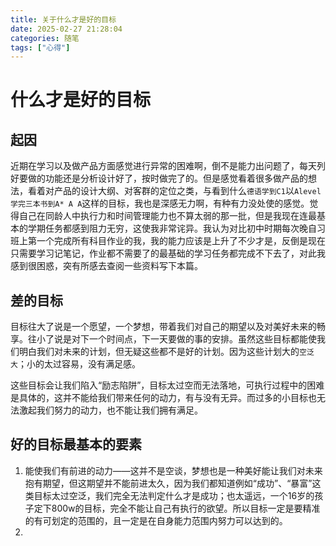 ```yaml
---
title: 关于什么才是好的目标
date: 2025-02-27 21:28:04
categories: 随笔
tags: ["心得"]
---
```


# 什么才是好的目标

## 起因

近期在学习以及做产品方面感觉进行异常的困难啊，倒不是能力出问题了，每天列好要做的功能还是分析设计好了，按时做完了的。但是感觉看着很多做产品的想法，看着对产品的设计大纲、对客群的定位之类，与看到什么`德语学到C1`以`Alevel 学完三本书到A* A A`这样的目标，我也是深感无力啊，有种有力没处使的感觉。觉得自己在同龄人中执行力和时间管理能力也不算太弱的那一批，但是我现在连最基本的学期任务都感到阻力无穷，这使我非常诧异。我认为对比初中时期每次晚自习班上第一个完成所有科目作业的我，我的能力应该是上升了不少才是，反倒是现在只需要学习记笔记，作业都不需要了的最基础的学习任务都完成不下去了，对此我感到很困惑，突有所感去查阅一些资料写下本篇。

## 差的目标

目标往大了说是一个愿望，一个梦想，带着我们对自己的期望以及对美好未来的畅享。往小了说是对下一个时间点，下一天要做的事的安排。虽然这些目标都能使我们明白我们对未来的计划，但无疑这些都不是好的计划。因为这些计划大的`空泛大`；小的太过容易，没有满足感。

这些目标会让我们陷入“励志陷阱”，目标太过空而无法落地，可执行过程中的困难是具体的，这并不能给我们带来任何的动力，有与没有无异。而过多的小目标也无法激起我们努力的动力，也不能让我们拥有满足。

## 好的目标最基本的要素

1.   能使我们有前进的动力——这并不是空谈，梦想也是一种美好能让我们对未来抱有期望，但这期望并不能前进太久，因为我们都知道例如“成功”、“暴富”这类目标太过空泛，我们完全无法判定什么才是成功；也太遥远，一个16岁的孩子定下800w的目标，完全不能让自己有执行的欲望。所以目标一定是要精准的有可划定的范围的，且一定是在自身能力范围内努力可以达到的。
2.   
